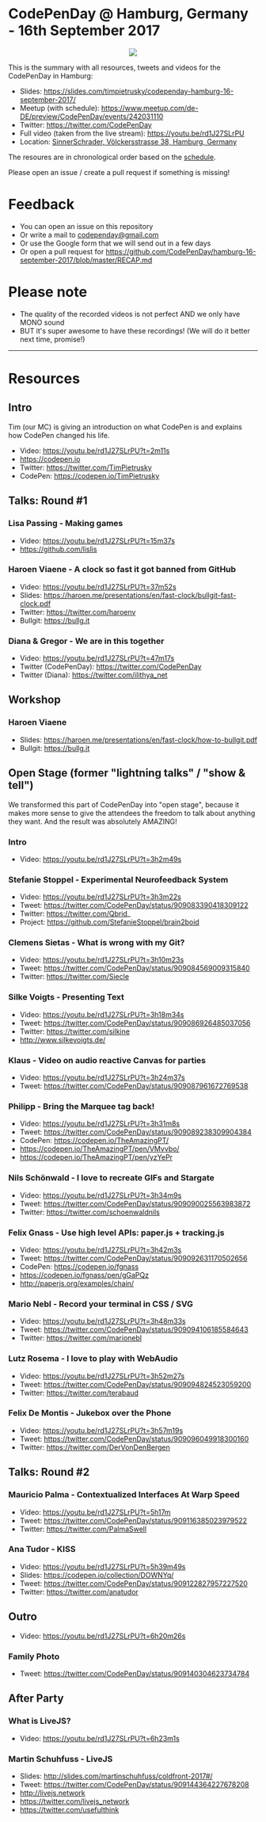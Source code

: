 # CodePenDay @ Hamburg, Germany - 16th September 2017

<p align="center"> 
<img src="https://raw.githubusercontent.com/CodePenDay/assets/master/logo/codependayhh800.png">
</p>

This is the summary with all resources, tweets and videos for the CodePenDay in Hamburg:

* Slides: https://slides.com/timpietrusky/codependay-hamburg-16-september-2017/
* Meetup (with schedule): https://www.meetup.com/de-DE/preview/CodePenDay/events/242031110
* Twitter: https://twitter.com/CodePenDay
* Full video (taken from the live stream): https://youtu.be/rd1J27SLrPU
* Location: [SinnerSchrader, Völckersstrasse 38, Hamburg, Germany](https://goo.gl/maps/FGaUMtkirvL2)

The resoures are in chronological order based on the [schedule](https://www.meetup.com/de-DE/preview/CodePenDay/events/242031110). 

Please open an issue / create a pull request if something is missing!

# Feedback

* You can open an issue on this repository
* Or write a mail to codependay@gmail.com
* Or use the Google form that we will send out in a few days
* Or open a pull request for https://github.com/CodePenDay/hamburg-16-september-2017/blob/master/RECAP.md

# Please note

* The quality of the recorded videos is not perfect AND we only have MONO sound
* BUT it's super awesome to have these recordings! (We will do it better next time, promise!)

---

# Resources

## Intro

Tim (our MC) is giving an introduction on what CodePen is and explains how CodePen changed his life.

* Video: https://youtu.be/rd1J27SLrPU?t=2m11s
* https://codepen.io
* Twitter: https://twitter.com/TimPietrusky
* CodePen: https://codepen.io/TimPietrusky


## Talks: Round #1

### Lisa Passing - Making games

* Video: https://youtu.be/rd1J27SLrPU?t=15m37s
* https://github.com/lislis


### Haroen Viaene - A clock so fast it got banned from GitHub

* Video: https://youtu.be/rd1J27SLrPU?t=37m52s
* Slides: https://haroen.me/presentations/en/fast-clock/bullgit-fast-clock.pdf
* Twitter: https://twitter.com/haroenv
* Bullgit: https://bullg.it

### Diana & Gregor - We are in this together
* Video: https://youtu.be/rd1J27SLrPU?t=47m17s
* Twitter (CodePenDay): https://twitter.com/CodePenDay
* Twitter (Diana): https://twitter.com/ilithya_net


## Workshop

### Haroen Viaene
* Slides: https://haroen.me/presentations/en/fast-clock/how-to-bullgit.pdf
* Bullgit: https://bullg.it



## Open Stage (former "lightning talks" / "show & tell")

We transformed this part of CodePenDay into "open stage", because it makes more sense to give the attendees the freedom to talk about anything they want. And the result was absolutely AMAZING!

### Intro
* Video: https://youtu.be/rd1J27SLrPU?t=3h2m49s

### Stefanie Stoppel - Experimental Neurofeedback System
* Video: https://youtu.be/rd1J27SLrPU?t=3h3m22s
* Tweet: https://twitter.com/CodePenDay/status/909083390418309122
* Twitter: https://twitter.com/Qbrid_
* Project: https://github.com/StefanieStoppel/brain2boid



### Clemens Sietas - What is wrong with my Git?
* Video: https://youtu.be/rd1J27SLrPU?t=3h10m23s
* Tweet: https://twitter.com/CodePenDay/status/909084569009315840
* Twitter: https://twitter.com/Siecle



### Silke Voigts - Presenting Text
* Video: https://youtu.be/rd1J27SLrPU?t=3h18m34s
* Tweet: https://twitter.com/CodePenDay/status/909086926485037056
* Twitter: https://twitter.com/silkine
* http://www.silkevoigts.de/


### Klaus - Video on audio reactive Canvas for parties
* Video: https://youtu.be/rd1J27SLrPU?t=3h24m37s
* Tweet: https://twitter.com/CodePenDay/status/909087961672769538



### Philipp - Bring the Marquee tag back!
* Video: https://youtu.be/rd1J27SLrPU?t=3h31m8s
* Tweet: https://twitter.com/CodePenDay/status/909089238309904384
* CodePen: https://codepen.io/TheAmazingPT/
* https://codepen.io/TheAmazingPT/pen/VMvvbo/
* https://codepen.io/TheAmazingPT/pen/yzYePr



### Nils Schönwald - I love to recreate GIFs and Stargate
* Video: https://youtu.be/rd1J27SLrPU?t=3h34m9s
* Tweet: https://twitter.com/CodePenDay/status/909090025563983872
* Twitter: https://twitter.com/schoenwaldnils



### Felix Gnass - Use high level APIs: paper.js + tracking.js
* Video: https://youtu.be/rd1J27SLrPU?t=3h42m3s
* Tweet: https://twitter.com/CodePenDay/status/909092631170502656
* CodePen: https://codepen.io/fgnass
* https://codepen.io/fgnass/pen/gGaPQz
* http://paperjs.org/examples/chain/



### Mario Nebl - Record your terminal in CSS / SVG
* Video: https://youtu.be/rd1J27SLrPU?t=3h48m33s
* Tweet: https://twitter.com/CodePenDay/status/909094106185584643
* Twitter: https://twitter.com/marionebl



### Lutz Rosema - I love to play with WebAudio
* Video: https://youtu.be/rd1J27SLrPU?t=3h52m27s
* Tweet: https://twitter.com/CodePenDay/status/909094824523059200
* Twitter: https://twitter.com/terabaud



### Felix De Montis - Jukebox over the Phone
* Video: https://youtu.be/rd1J27SLrPU?t=3h57m19s
* Tweet: https://twitter.com/CodePenDay/status/909096049918300160
* Twitter: https://twitter.com/DerVonDenBergen




## Talks: Round #2

### Mauricio Palma - Contextualized Interfaces At Warp Speed
* Video: https://youtu.be/rd1J27SLrPU?t=5h17m
* Tweet: https://twitter.com/CodePenDay/status/909116385023979522
* Twitter: https://twitter.com/PalmaSwell



### Ana Tudor - KISS
* Video: https://youtu.be/rd1J27SLrPU?t=5h39m49s
* Slides: https://codepen.io/collection/DOWNYq/
* Tweet: https://twitter.com/CodePenDay/status/909122827957227520
* Twitter: https://twitter.com/anatudor



## Outro
* Video: https://youtu.be/rd1J27SLrPU?t=6h20m26s

### Family Photo
* Tweet: https://twitter.com/CodePenDay/status/909140304623734784



## After Party

### What is LiveJS? 
* Video: https://youtu.be/rd1J27SLrPU?t=6h23m1s

### Martin Schuhfuss - LiveJS

* Slides: http://slides.com/martinschuhfuss/coldfront-2017#/
* Tweet: https://twitter.com/CodePenDay/status/909144364227678208
* http://livejs.network
* https://twitter.com/livejs_network
* https://twitter.com/usefulthink

